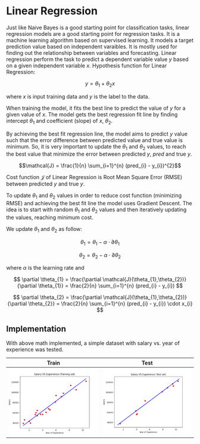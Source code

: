 # Linear Regression

Just like Naive Bayes is a good starting point for classification tasks, linear regression models are a good starting point for regression tasks. It is a machine learning algorithm based on supervised learning. It models a target prediction value based on independent varaibles. It is mostly used for finding out the relationship between variables and forecasting. Linear regression perform the task to predict a dependent variable value $y$ based on a given independent variable $x$. Hypothesis function for Linear Regression:

```math
y = \theta_{1} + \theta_{2} x
```

where $x$ is input training data and $y$ is the label to the data.

When training the model, it fits the best line to predict the value of $y$ for a given value of $x$. The model gets the best regression fit line by finding intercept $\theta_{1}$ and coefficient (slope) of $x$, $\theta_{2}$. 

By achieving the best fit regression line, the model aims to predict $y$ value such that the error difference between predicted value and true value is minimum. So, it is very important to update the $\theta_{1}$ and $\theta_{2}$ values, to reach the best value that minimize the error between predicted $y$, $pred$ and true $y$.

```math
\mathcal{J} = \frac{1}{n} \sum_{i=1}^{n} (pred_{i} - y_{i})^{2}
```

Cost function $\mathcal{J}$ of Linear Regression is Root Mean Square Error (RMSE) between predicted $y$ and true $y$.

To update $\theta_{1}$ and $\theta_{2}$ values in order to reduce cost function (minimizing RMSE) and achieving the best fit line the model uses Gradient Descent. The idea is to start with random $\theta_{1}$ and $\theta_{2}$ values and then iteratively updating the values, reaching minimum cost. 

We update $\theta_{1}$ and $\theta_{2}$ as follow:

```math
\theta_{1} = \theta_{1} - \alpha \cdot \partial \theta_{1}
```

```math
\theta_{2} = \theta_{2} - \alpha \cdot \partial \theta_{2}
```

where $\alpha$ is the learning rate and 

$$
\partial \theta_{1} = \frac{\partial \mathcal{J}(\theta_{1},\theta_{2})}{\partial \theta_{1}} = \frac{2}{n} \sum_{i=1}^{n} (pred_{i} - y_{i})
$$ 

$$
\partial \theta_{2} = \frac{\partial \mathcal{J}(\theta_{1},\theta_{2})}{\partial \theta_{2}} = \frac{2}{n} \sum_{i=1}^{n} (pred_{i} - y_{i}) \cdot x_{i}
$$


## Implementation

With above math implemented, a simple dataset with salary vs. year of experience was tested.

| Train | Test |
|:--------------:|:-----------:|
|![Train plot](assets/train.png)|![Test plot](assets/test.png)|